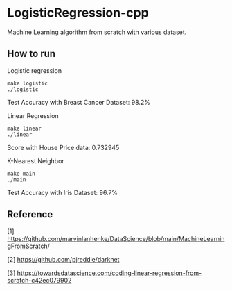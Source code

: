# LogisticRegression-cpp
Machine Learning algorithm from scratch with various dataset.
## How to run
Logistic regression
```
make logistic
./logistic
```

Test Accuracy with Breast Cancer Dataset: 98.2%

Linear Regression
```
make linear
./linear
```

Score with House Price data: 0.732945

K-Nearest Neighbor
```
make main
./main
```

Test Accuracy with Iris Dataset: 96.7%

## Reference
[1] https://github.com/marvinlanhenke/DataScience/blob/main/MachineLearningFromScratch/

[2] https://github.com/pjreddie/darknet

[3] https://towardsdatascience.com/coding-linear-regression-from-scratch-c42ec079902